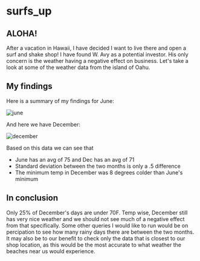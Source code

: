 # surfs_up

## ALOHA!
After a vacation in Hawaii, I have decided I want to live there and open a surf and shake shop! I have found W. Avy as a potential investor. His only concern is the weather having a negative effect on business. Let's take a look at some of the weather data from the island of Oahu.

## My findings
Here is a summary of my findings for June:

![june](https://user-images.githubusercontent.com/19378130/180581927-27fc402f-0638-4767-8f0e-53d98c2b1357.png)

And here we have December:

![december](https://user-images.githubusercontent.com/19378130/180582535-5f55bf4d-98e7-403b-afa0-cbd12dc42603.PNG)


Based on this data we can see that
- June has an avg of 75 and Dec has an avg of 71
- Standard deviation between the two months is only a .5 difference
- The minimum temp in December was 8 degrees colder than June's minimum


## In conclusion
Only 25% of December's days are under 70F. Temp wise, December still has very nice weather and we should not see much of a negative effect from that specifically. Some other queries I would like to run would be on percipation to see how many rainy days there are between the two months. It may also be to our benefit to check only the data that is closest to our shop location, as this would be the most accurate to what weather the beaches near us would experience.
